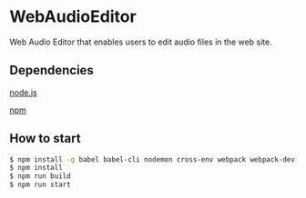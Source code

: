 # WebAudioEditor
Web Audio Editor that enables users to edit audio files in the web site.

## Dependencies

[node.js](https://nodejs.org/en/)

[npm](https://www.npmjs.com/)

## How to start

```sh
$ npm install -g babel babel-cli nodemon cross-env webpack webpack-dev-server
$ npm install
$ npm run build
$ npm run start
```